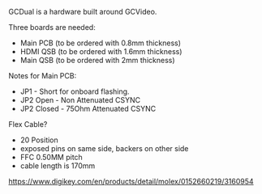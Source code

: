 GCDual is a hardware built around GCVideo. 

Three boards are needed:
 - Main PCB (to be ordered with 0.8mm thickness)
 - HDMI QSB (to be ordered with 1.6mm thickness)
 - Main QSB (to be ordered with 2mm thickness)

Notes for Main PCB:
 - JP1 - Short for onboard flashing.
 - JP2 Open - Non Attenuated CSYNC
 - JP2 Closed - 75Ohm Attenuated CSYNC

Flex Cable?
 - 20 Position
 - exposed pins on same side, backers on other side
 - FFC 0.50MM pitch
 - cable length is 170mm

https://www.digikey.com/en/products/detail/molex/0152660219/3160954

